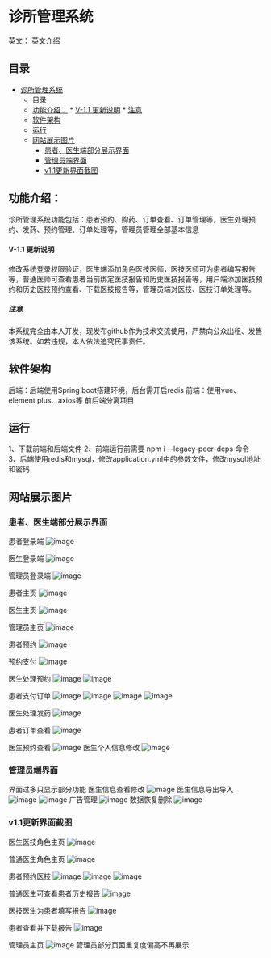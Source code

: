 # 诊所管理系统
英文： [英文介绍](https://github.com/Larimari1314/Ljw-s-Clinic-system/edit/main/README.md)
## 目录
<!--ts-->
* [诊所管理系统](#诊所管理系统)
   * [目录](#目录)
   * [功能介绍：](#功能介绍)
         * [V-1.1 更新说明](#v-11-更新说明)
            * [注意](#注意)
   * [软件架构](#软件架构)
   * [运行](#运行)
   * [网站展示图片](#网站展示图片)
      * [患者、医生端部分展示界面](#患者医生端部分展示界面)
      * [管理员端界面](#管理员端界面)
      * [v1.1更新界面截图](#v11更新界面截图)

<!-- Created by https://github.com/ekalinin/github-markdown-toc -->
<!-- Added by: runner, at: Tue Sep 27 00:24:25 UTC 2022 -->

<!--te-->
## 功能介绍：
诊所管理系统功能包括：患者预约、购药、订单查看、订单管理等，医生处理预约、发药、预约管理、订单处理等，管理员管理全部基本信息

#### V-1.1 更新说明
修改系统登录权限验证，医生端添加角色医技医师，医技医师可为患者编写报告等，普通医师可查看患者当前绑定医技报告和历史医技报告等，用户端添加医技预约和历史医技预约查看、下载医技报告等，管理员端对医技、医技订单处理等。

##### 注意
本系统完全由本人开发，现发布github作为技术交流使用，严禁向公众出租、发售该系统。如若违规，本人依法追究民事责任。

## 软件架构
后端：后端使用Spring boot搭建环境，后台需开启redis
前端：使用vue、element plus、axios等
前后端分离项目

## 运行
1、下载前端和后端文件
2、前端运行前需要 npm i --legacy-peer-deps 命令
3、后端使用redis和mysql，修改application.yml中的参数文件，修改mysql地址和密码

## 网站展示图片
### 患者、医生端部分展示界面
患者登录端
![image](https://user-images.githubusercontent.com/87918586/188300980-dc36acf1-eefd-4ee1-b3ba-74c380cac86a.png)

医生登录端
![image](https://user-images.githubusercontent.com/87918586/188300988-04e9136e-6a05-44c4-87e9-3d8818699a45.png)

管理员登录端
![image](https://user-images.githubusercontent.com/87918586/188300993-fd23c01a-f05f-4def-8d4d-de3b635e17fd.png)

患者主页
![image](https://user-images.githubusercontent.com/87918586/188301018-cfbd2d16-9a72-4439-8054-1375bdbcd0e2.png)

医生主页
![image](https://user-images.githubusercontent.com/87918586/188301031-fbde4d26-7f09-4afd-b75f-77d7c7519fcc.png)

管理员主页
![image](https://user-images.githubusercontent.com/87918586/188301043-1a0d171f-6c0a-482f-9e9c-f31e654cc6c1.png)

患者预约
![image](https://user-images.githubusercontent.com/87918586/188301062-bb411243-2125-4e49-b066-4f3db45dd296.png)

预约支付
![image](https://user-images.githubusercontent.com/87918586/188301095-2dd87140-0ddd-486d-aee2-524138ebbc78.png)

医生处理预约
![image](https://user-images.githubusercontent.com/87918586/188301111-d1c35927-cf76-4ff1-b124-be05d9aa9039.png)
![image](https://user-images.githubusercontent.com/87918586/188301112-81230a30-d321-403b-8bb3-5c1a6c7884a1.png)

患者支付订单
![image](https://user-images.githubusercontent.com/87918586/188301129-1500a969-26ac-41a6-8acd-5e2b30578a23.png)
![image](https://user-images.githubusercontent.com/87918586/188301139-ca630642-a0ee-4cb5-847b-28b15b7dc648.png)
![image](https://user-images.githubusercontent.com/87918586/188301148-781e9b2e-31a2-41ec-b12d-e5f1ed706999.png)
![image](https://user-images.githubusercontent.com/87918586/188301168-84fa162a-96a3-42b7-9b6f-cb290fecd07c.png)

医生处理发药
![image](https://user-images.githubusercontent.com/87918586/188301180-86a35ea6-e086-47d0-b040-1b9dee2cc743.png)

患者订单查看
![image](https://user-images.githubusercontent.com/87918586/188301218-94a40faf-25f7-4cd1-83ff-6d5b4b3eeab5.png)

医生预约查看
![image](https://user-images.githubusercontent.com/87918586/188301245-c053a398-76c2-4a69-8212-2baf65cadbce.png)
医生个人信息修改
![image](https://user-images.githubusercontent.com/87918586/188301260-fa6acddc-3e4d-479f-8213-97757380bee7.png)

### 管理员端界面
界面过多只显示部分功能
医生信息查看修改
![image](https://user-images.githubusercontent.com/87918586/188301291-062ac44f-4527-4d8f-b491-2e3018b69cae.png)
医生信息导出导入
![image](https://user-images.githubusercontent.com/87918586/188301309-1b9f9d0b-b1f8-43cc-9198-ff9bda870f04.png)
![image](https://user-images.githubusercontent.com/87918586/188301318-c9b386ba-867f-4ad2-b0cf-370a1113f01c.png)
广告管理
![image](https://user-images.githubusercontent.com/87918586/188301330-e2f72b6c-9948-44b9-904c-757ae4b5188c.png)
数据恢复删除
![image](https://user-images.githubusercontent.com/87918586/188301344-347d03a1-5dde-41a5-a9f4-04a942832df2.png)

### v1.1更新界面截图
医生医技角色主页
![image](https://user-images.githubusercontent.com/87918586/192399128-ec27ebab-65bb-41bb-bfc5-ff06fc448b7d.png)

普通医生角色主页
![image](https://user-images.githubusercontent.com/87918586/192399195-d010861a-02b2-4822-b7b1-79df681fde22.png)

患者预约医技
![image](https://user-images.githubusercontent.com/87918586/192399258-ac94578c-82a3-4a25-87f9-4d58bb70bb5b.png)
![image](https://user-images.githubusercontent.com/87918586/192399276-76288965-8c78-40d8-afe3-e482062a8d3b.png)
![image](https://user-images.githubusercontent.com/87918586/192399321-a4c803eb-ad67-4613-b1ff-598a240a568b.png)

普通医生可查看患者历史报告
![image](https://user-images.githubusercontent.com/87918586/192399419-e87a9679-404b-4918-ae20-a661dc891d89.png)

医技医生为患者填写报告
![image](https://user-images.githubusercontent.com/87918586/192399782-a41594f3-9057-418a-ad61-53f007a33845.png)

患者查看并下载报告
![image](https://user-images.githubusercontent.com/87918586/192399846-4a34ea24-5c86-4d38-b5b5-903cffbe97f5.png)

管理员主页
![image](https://user-images.githubusercontent.com/87918586/192399889-50deb03f-2264-4b54-a6c2-3476080dff89.png)
管理员部分页面重复度偏高不再展示

